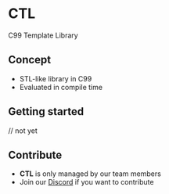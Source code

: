 # CTL

C99 Template Library

## Concept

- STL-like library in C99
- Evaluated in compile time

## Getting started

// not yet

## Contribute

- **CTL** is only managed by our team members
- Join our [Discord][discord] if you want to contribute

[discord]: https://www.exmaple.discord.com
